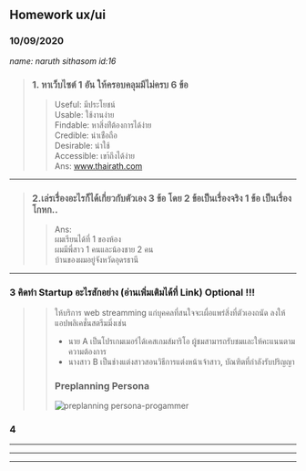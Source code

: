 ## Homework ux/ui  
### 10/09/2020
_name: naruth sithasom id:16_ 

> ### 1. หาเว็บไซต์ 1 อัน ให้ครอบคลุมมีไม่ครบ 6 ข้อ  
>> Useful: มีประโยชน์  
>> Usable: ใช้งานง่าย  
>> Findable: หาสิ่งท่ีต้องการได้ง่าย  
>> Credible: น่าเช่ือถือ  
>> Desirable: น่าใช้  
>> Accessible: เขา้ถึงได้ง่าย  
Ans: www.thairath.com  
---

 > ### 2.เล่รเรื่องอะไรก็ได้เกี่ยวกับตัวเอง 3 ข้อ โดย 2 ข้อเป็นเรื่องจริง 1 ข้อ เป็นเรื่องโกหก..
>> Ans:  
>> ผมเรียนได้ที่ 1 ของห้อง  
>> ผมมีพี่สาว 1 คนและน้องชาย 2 คน  
>> บ้านของผมอยู่จังหวัดอุดรธานี
>>
---
### 3 คิดทำ Startup อะไรสักอย่าง (อ่านเพิ่มเติมได้ที่ Link) Optional !!!  
>>ให้บริการ web streamming แก่บุคคลที่สนใจจะเผื่อแพร่สิ่งที่ตัวเองถนัด ลงให้แอปพลิเคชั่นสตรีมมิ่งเช่น  
>> + นาย A เป็นโปรเกมเมอร์ได้เคสเกมส์มาริโอ ผู้ชมสามารถรับชมและให้คะแนนตามความต้องการ  
>> + นางสาว B เป็นช่างแต่งสาวสอนวิธีการแต่งหน้าเจ้าสาว, บัณฑิตที่กำลังรับปริญญา  
>> ### Preplanning Persona  
>> ![preplanning persona-progammer](https://user-images.githubusercontent.com/25115342/100203547-56be0d00-2f35-11eb-99ed-f1b15a261d6d.png)
### 4
---
---
---
